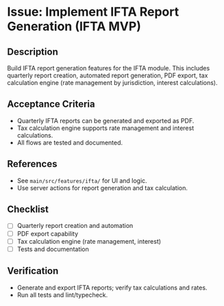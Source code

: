 # Issue: Implement IFTA Report Generation (IFTA MVP)

## Description
Build IFTA report generation features for the IFTA module. This includes quarterly report creation, automated report generation, PDF export, tax calculation engine (rate management by jurisdiction, interest calculations).

## Acceptance Criteria
- Quarterly IFTA reports can be generated and exported as PDF.
- Tax calculation engine supports rate management and interest calculations.
- All flows are tested and documented.

## References
- See `main/src/features/ifta/` for UI and logic.
- Use server actions for report generation and tax calculation.

## Checklist
- [ ] Quarterly report creation and automation
- [ ] PDF export capability
- [ ] Tax calculation engine (rate management, interest)
- [ ] Tests and documentation

## Verification
- Generate and export IFTA reports; verify tax calculations and rates.
- Run all tests and lint/typecheck.
